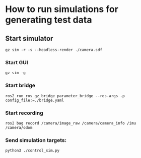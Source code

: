 # How to run simulations for generating test data


## Start simulator
```
gz sim -r -s --headless-render ./camera.sdf
```

### Start GUI
```
gz sim -g
```

### Start bridge
```
ros2 run ros_gz_bridge parameter_bridge --ros-args -p config_file:=./bridge.yaml
```

### Start recording

```
ros2 bag record /camera/image_raw /camera/camera_info /imu /camera/odom
```

### Send simulation targets:

```
python3 ./control_sim.py
```
